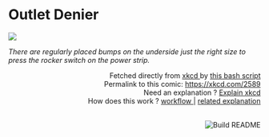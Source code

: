 # <b>Outlet Denier</b>

[![](https://imgs.xkcd.com/comics/outlet_denier.png)](https://xkcd.com/2589)

<i>There are regularly placed bumps on the underside just the right size to press the rocker switch on the power strip.</i>

<div align="right">
  Fetched directly from
  <a href="https://xkcd.com">
    xkcd
  </a>
  by
  <a href="https://github.com/Vanille-N/Vanille-N/blob/master/fetch">
    this bash script
  </a>
</div>
<div align="right">
  Permalink to this comic:
  <a href="https://xkcd.com/2589">
    https://xkcd.com/2589
  </a>
</div>
<div align="right">
  Need an explanation ?
  <a href="https://www.explainxkcd.com/wiki/index.php/2589">
    Explain xkcd
  </a>
</div>
<div align="right">
  How does this work ?
  <a href="https://github.com/Vanille-N/Vanille-N/blob/master/.github/workflows/build.yml">
    workflow
  </a>
  |
  <a href="https://simonwillison.net/2020/Jul/10/self-updating-profile-readme/">
    related explanation
  </a>
</div><br>

<a href="https://github.com/Vanille-N/Vanille-N/actions"><img src="https://github.com/Vanille-N/Vanille-N/workflows/Build%20README/badge.svg" align="right" alt="Build README"></a>
